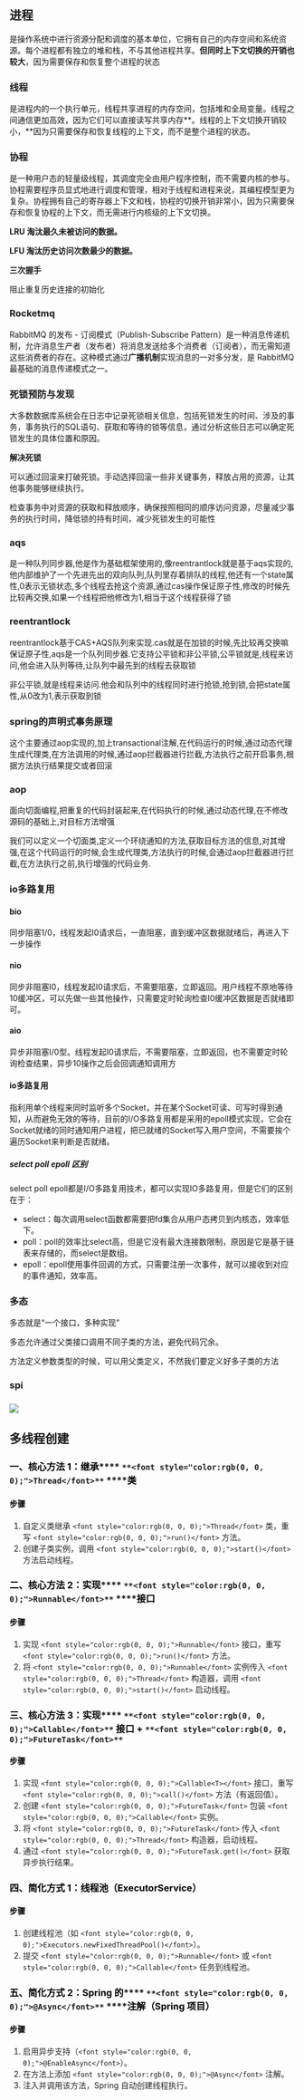 ## 进程
是操作系统中进行资源分配和调度的基本单位，它拥有自己的内存空间和系统资源。每个进程都有独立的堆和栈，不与其他进程共享。**但同时上下文切换的开销也较大**，因为需要保存和恢复整个进程的状态

### 线程
是进程内的一个执行单元，线程共享进程的内存空间，包括堆和全局变量。线程之间通信更加高效，因为它们可以直接读写共享内存**。线程的上下文切换开销较小，**因为只需要保存和恢复线程的上下文，而不是整个进程的状态。

### 协程
是一种用户态的轻量级线程，其调度完全由用户程序控制，而不需要内核的参与。协程需要程序员显式地进行调度和管理，相对于线程和进程来说，其编程模型更为复杂。协程拥有自己的寄存器上下文和栈，协程的切换开销非常小，因为只需要保存和恢复协程的上下文，而无需进行内核级的上下文切换。

**LRU 淘汰最久未被访问的数据。**

**LFU 淘汰历史访问次数最少的数据。**

**三次握手**

阻止重复历史连接的初始化

### Rocketmq
RabbitMQ 的发布 - 订阅模式（Publish-Subscribe Pattern）是一种消息传递机制，允许消息生产者（发布者）将消息发送给多个消费者（订阅者），而无需知道这些消费者的存在。这种模式通过**广播机制**实现消息的一对多分发，是 RabbitMQ 最基础的消息传递模式之一。

### 死锁预防与发现
大多数数据库系统会在日志中记录死锁相关信息，包括死锁发生的时间、涉及的事务，事务执行的SQL语句、获取和等待的锁等信息，通过分析这些日志可以确定死锁发生的具体位置和原因。

**解决死锁**

可以通过回滚来打破死锁。手动选择回滚一些非关键事务，释放占用的资源，让其他事务能够继续执行。

检查事务中对资源的获取和释放顺序，确保按照相同的顺序访问资源，尽量减少事务的执行时间，降低锁的持有时间，减少死锁发生的可能性



### aqs
是一种队列同步器,他是作为基础框架使用的,像reentrantlock就是基于aqs实现的,他内部维护了一个先进先出的双向队列,队列里存着排队的线程,他还有一个state属性,0表示无锁状态,多个线程去抢这个资源,通过cas操作保证原子性,修改的时候先比较再交换,如果一个线程把他修改为1,相当于这个线程获得了锁

### reentrantlock
reentrantlock基于CAS+AQS队列来实现.cas就是在加锁的时候,先比较再交换嘛保证原子性,aqs是一个队列同步器.它支持公平锁和非公平锁,公平锁就是,线程来访问,他会进入队列等待,让队列中最先到的线程去获取锁

非公平锁,就是线程来访问.他会和队列中的线程同时进行抢锁,抢到锁,会把state属性,从0改为1,表示获取到锁



### spring的声明式事务原理
这个主要通过aop实现的,加上transactional注解,在代码运行的时候,通过动态代理生成代理类,在方法调用的时候,通过aop拦截器进行拦截,方法执行之前开启事务,根据方法执行结果提交或者回滚



### aop
面向切面编程,把重复的代码封装起来,在代码执行的时候,通过动态代理,在不修改源码的基础上,对目标方法增强

我们可以定义一个切面类,定义一个环绕通知的方法,获取目标方法的信息,对其增强,在这个代码运行的时候,会生成代理类,方法执行的时候,会通过aop拦截器进行拦截,在方法执行之前,执行增强的代码业务.

### io多路复用
#### bio
同步阻塞1/0，线程发起I0请求后，一直阻塞，直到缓冲区数据就绪后，再进入下一步操作

#### nio
同步非阻塞I0，线程发起I0请求后，不需要阻塞，立即返回。用户线程不原地等待10缓冲区，可以先做一些其他操作，只需要定时轮询检查I0缓冲区数据是否就绪即可。

#### aio
异步非阻塞I/0型。线程发起I0请求后，不需要阻塞，立即返回，也不需要定时轮询检查结果，异步10操作之后会回调通知调用方

#### io多路复用
指利用单个线程来同时监听多个Socket，并在某个Socket可读、可写时得到通知，从而避免无效的等待，目前的I/O多路复用都是采用的epoll模式实现，它会在Socket就绪的同时通知用户进程，把已就绪的Socket写入用户空间，不需要挨个遍历Socket来判断是否就绪。

##### select poll epoll 区别
select poll epoll都是I/O多路复用技术，都可以实现IO多路复用，但是它们的区别在于：

+ select：每次调用select函数都需要把fd集合从用户态拷贝到内核态，效率低下。
+ poll：poll的效率比select高，但是它没有最大连接数限制，原因是它是基于链表来存储的，而select是数组。
+ epoll：epoll使用事件回调的方式，只需要注册一次事件，就可以接收到对应的事件通知，效率高。

### 多态
多态就是“一个接口，多种实现”

多态允许通过父类接口调用不同子类的方法，避免代码冗余。

方法定义参数类型的时候，可以用父类定义，不然我们要定义好多子类的方法



### spi




### 
![](https://cdn.nlark.com/yuque/0/2025/jpeg/49451416/1749001130093-cdcdfa6d-5198-45db-872a-b133660e8d2d.jpeg)

## 多线程创建
### **<font style="color:rgb(0, 0, 0) !important;">一、核心方法 1：继承</font>****<font style="color:rgb(0, 0, 0) !important;"> </font>**`**<font style="color:rgb(0, 0, 0);">Thread</font>**`**<font style="color:rgb(0, 0, 0) !important;"> </font>****<font style="color:rgb(0, 0, 0) !important;">类</font>**
#### **<font style="color:rgb(0, 0, 0) !important;">步骤</font>**
1. <font style="color:rgba(0, 0, 0, 0.85) !important;">自定义类继承</font><font style="color:rgba(0, 0, 0, 0.85) !important;"> </font>`<font style="color:rgb(0, 0, 0);">Thread</font>`<font style="color:rgba(0, 0, 0, 0.85) !important;"> </font><font style="color:rgba(0, 0, 0, 0.85) !important;">类，重写</font><font style="color:rgba(0, 0, 0, 0.85) !important;"> </font>`<font style="color:rgb(0, 0, 0);">run()</font>`<font style="color:rgba(0, 0, 0, 0.85) !important;"> </font><font style="color:rgba(0, 0, 0, 0.85) !important;">方法。</font>
2. <font style="color:rgba(0, 0, 0, 0.85) !important;">创建子类实例，调用 </font>`<font style="color:rgb(0, 0, 0);">start()</font>`<font style="color:rgba(0, 0, 0, 0.85) !important;"> 方法启动线程。</font>

### **<font style="color:rgb(0, 0, 0) !important;">二、核心方法 2：实现</font>****<font style="color:rgb(0, 0, 0) !important;"> </font>**`**<font style="color:rgb(0, 0, 0);">Runnable</font>**`**<font style="color:rgb(0, 0, 0) !important;"> </font>****<font style="color:rgb(0, 0, 0) !important;">接口</font>**
#### **<font style="color:rgb(0, 0, 0) !important;">步骤</font>**
1. <font style="color:rgba(0, 0, 0, 0.85) !important;">实现</font><font style="color:rgba(0, 0, 0, 0.85) !important;"> </font>`<font style="color:rgb(0, 0, 0);">Runnable</font>`<font style="color:rgba(0, 0, 0, 0.85) !important;"> </font><font style="color:rgba(0, 0, 0, 0.85) !important;">接口，重写</font><font style="color:rgba(0, 0, 0, 0.85) !important;"> </font>`<font style="color:rgb(0, 0, 0);">run()</font>`<font style="color:rgba(0, 0, 0, 0.85) !important;"> </font><font style="color:rgba(0, 0, 0, 0.85) !important;">方法。</font>
2. <font style="color:rgba(0, 0, 0, 0.85) !important;">将 </font>`<font style="color:rgb(0, 0, 0);">Runnable</font>`<font style="color:rgba(0, 0, 0, 0.85) !important;"> 实例传入 </font>`<font style="color:rgb(0, 0, 0);">Thread</font>`<font style="color:rgba(0, 0, 0, 0.85) !important;"> 构造器，调用 </font>`<font style="color:rgb(0, 0, 0);">start()</font>`<font style="color:rgba(0, 0, 0, 0.85) !important;"> 启动线程。</font>

### **<font style="color:rgb(0, 0, 0) !important;">三、核心方法 3：实现</font>****<font style="color:rgb(0, 0, 0) !important;"> </font>**`**<font style="color:rgb(0, 0, 0);">Callable</font>**`**<font style="color:rgb(0, 0, 0) !important;"> </font>****<font style="color:rgb(0, 0, 0) !important;">接口 +</font>****<font style="color:rgb(0, 0, 0) !important;"> </font>**`**<font style="color:rgb(0, 0, 0);">FutureTask</font>**`
#### **<font style="color:rgb(0, 0, 0) !important;">步骤</font>**
1. <font style="color:rgba(0, 0, 0, 0.85) !important;">实现</font><font style="color:rgba(0, 0, 0, 0.85) !important;"> </font>`<font style="color:rgb(0, 0, 0);">Callable<T></font>`<font style="color:rgba(0, 0, 0, 0.85) !important;"> </font><font style="color:rgba(0, 0, 0, 0.85) !important;">接口，重写</font><font style="color:rgba(0, 0, 0, 0.85) !important;"> </font>`<font style="color:rgb(0, 0, 0);">call()</font>`<font style="color:rgba(0, 0, 0, 0.85) !important;"> </font><font style="color:rgba(0, 0, 0, 0.85) !important;">方法（有返回值）。</font>
2. <font style="color:rgba(0, 0, 0, 0.85) !important;">创建</font><font style="color:rgba(0, 0, 0, 0.85) !important;"> </font>`<font style="color:rgb(0, 0, 0);">FutureTask</font>`<font style="color:rgba(0, 0, 0, 0.85) !important;"> </font><font style="color:rgba(0, 0, 0, 0.85) !important;">包装</font><font style="color:rgba(0, 0, 0, 0.85) !important;"> </font>`<font style="color:rgb(0, 0, 0);">Callable</font>`<font style="color:rgba(0, 0, 0, 0.85) !important;"> </font><font style="color:rgba(0, 0, 0, 0.85) !important;">实例。</font>
3. <font style="color:rgba(0, 0, 0, 0.85) !important;">将</font><font style="color:rgba(0, 0, 0, 0.85) !important;"> </font>`<font style="color:rgb(0, 0, 0);">FutureTask</font>`<font style="color:rgba(0, 0, 0, 0.85) !important;"> </font><font style="color:rgba(0, 0, 0, 0.85) !important;">传入</font><font style="color:rgba(0, 0, 0, 0.85) !important;"> </font>`<font style="color:rgb(0, 0, 0);">Thread</font>`<font style="color:rgba(0, 0, 0, 0.85) !important;"> </font><font style="color:rgba(0, 0, 0, 0.85) !important;">构造器，启动线程。</font>
4. <font style="color:rgba(0, 0, 0, 0.85) !important;">通过 </font>`<font style="color:rgb(0, 0, 0);">FutureTask.get()</font>`<font style="color:rgba(0, 0, 0, 0.85) !important;"> 获取异步执行结果。</font>

### **<font style="color:rgb(0, 0, 0) !important;">四、简化方式 1：线程池（ExecutorService）</font>**
#### **<font style="color:rgb(0, 0, 0) !important;">步骤</font>**
1. <font style="color:rgba(0, 0, 0, 0.85) !important;">创建线程池（如</font><font style="color:rgba(0, 0, 0, 0.85) !important;"> </font>`<font style="color:rgb(0, 0, 0);">Executors.newFixedThreadPool()</font>`<font style="color:rgba(0, 0, 0, 0.85) !important;">）。</font>
2. <font style="color:rgba(0, 0, 0, 0.85) !important;">提交 </font>`<font style="color:rgb(0, 0, 0);">Runnable</font>`<font style="color:rgba(0, 0, 0, 0.85) !important;"> 或 </font>`<font style="color:rgb(0, 0, 0);">Callable</font>`<font style="color:rgba(0, 0, 0, 0.85) !important;"> 任务到线程池。</font>

### **<font style="color:rgb(0, 0, 0) !important;">五、简化方式 2：Spring 的</font>****<font style="color:rgb(0, 0, 0) !important;"> </font>**`**<font style="color:rgb(0, 0, 0);">@Async</font>**`**<font style="color:rgb(0, 0, 0) !important;"> </font>****<font style="color:rgb(0, 0, 0) !important;">注解（Spring 项目）</font>**
#### **<font style="color:rgb(0, 0, 0) !important;">步骤</font>**
1. <font style="color:rgba(0, 0, 0, 0.85) !important;">启用异步支持（</font>`<font style="color:rgb(0, 0, 0);">@EnableAsync</font>`<font style="color:rgba(0, 0, 0, 0.85) !important;">）。</font>
2. <font style="color:rgba(0, 0, 0, 0.85) !important;">在方法上添加</font><font style="color:rgba(0, 0, 0, 0.85) !important;"> </font>`<font style="color:rgb(0, 0, 0);">@Async</font>`<font style="color:rgba(0, 0, 0, 0.85) !important;"> </font><font style="color:rgba(0, 0, 0, 0.85) !important;">注解。</font>
3. <font style="color:rgba(0, 0, 0, 0.85) !important;">注入并调用该方法，Spring 自动创建线程执行。</font>

### 
### 
### 
## 
